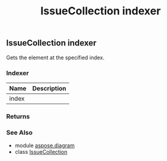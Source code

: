 ﻿---
title: IssueCollection indexer
second_title: Aspose.Diagram for Python via .NET API References
description: 
type: docs
weight: 60
url: /python-net/aspose.diagram/issuecollection/__getitem__/
is_root: false
---

## IssueCollection indexer


Gets the element at the specified index.
### Indexer
| Name | Description |
| :- | :- |
| index |  |


### Returns 




### See Also
* module [aspose.diagram](../../)
* class [IssueCollection](/diagram/python-net/aspose.diagram/issuecollection)
